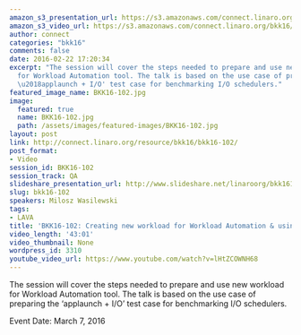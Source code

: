 ```yaml
---
amazon_s3_presentation_url: https://s3.amazonaws.com/connect.linaro.org/bkk16/Presentations/Monday/BKK16-102.pdf
amazon_s3_video_url: https://s3.amazonaws.com/connect.linaro.org/bkk16/Videos/Monday/BKK16-102%20Creating%20new%20workload%20for%20Workload%20Automation%20%26%20using%20WA%20with%20LAVA.mp4
author: connect
categories: "bkk16"
comments: false
date: 2016-02-22 17:20:34
excerpt: "The session will cover the steps needed to prepare and use new workload
  for Workload Automation tool. The talk is based on the use case of preparing the
  \u2018applaunch + I/O' test case for benchmarking I/O schedulers."
featured_image_name: BKK16-102.jpg
image:
  featured: true
  name: BKK16-102.jpg
  path: /assets/images/featured-images/BKK16-102.jpg
layout: post
link: http://connect.linaro.org/resource/bkk16/bkk16-102/
post_format:
- Video
session_id: BKK16-102
session_track: QA
slideshare_presentation_url: http://www.slideshare.net/linaroorg/bkk16102-creating-new-workload-for-workload-automation-using-wa-with-lava
slug: bkk16-102
speakers: Milosz Wasilewski
tags:
- LAVA
title: 'BKK16-102: Creating new workload for Workload Automation & using WA with LAVA'
video_length: '43:01'
video_thumbnail: None
wordpress_id: 3310
youtube_video_url: https://www.youtube.com/watch?v=lHtZCOWNH68
---
```


The session will cover the steps needed to prepare and use new workload for Workload Automation tool. The talk is based on the use case of preparing the ‘applaunch + I/O’ test case for benchmarking I/O schedulers.

Event Date: March 7, 2016